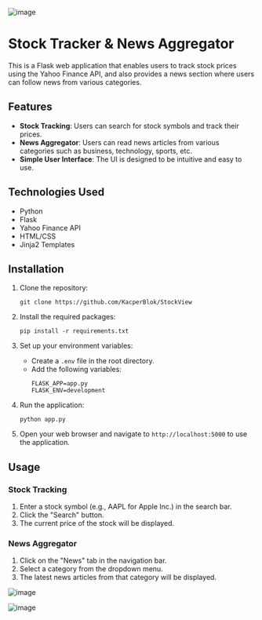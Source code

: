 ![image](https://github.com/KacperBlok/StockView/assets/36439187/5090a850-b827-44bc-bb66-25370ea03c03)

# Stock Tracker & News Aggregator

This is a Flask web application that enables users to track stock prices using the Yahoo Finance API, and also provides a news section where users can follow news from various categories.

## Features

- **Stock Tracking**: Users can search for stock symbols and track their prices.
- **News Aggregator**: Users can read news articles from various categories such as business, technology, sports, etc.
- **Simple User Interface**: The UI is designed to be intuitive and easy to use.

## Technologies Used

- Python
- Flask
- Yahoo Finance API
- HTML/CSS
- Jinja2 Templates

## Installation

1. Clone the repository:

   ```
   git clone https://github.com/KacperBlok/StockView
   ```

2. Install the required packages:

   ```
   pip install -r requirements.txt
   ```

3. Set up your environment variables:

   - Create a `.env` file in the root directory.
   - Add the following variables:
     ```
     FLASK_APP=app.py
     FLASK_ENV=development
     ```

4. Run the application:

   ```
   python app.py
   ```

5. Open your web browser and navigate to `http://localhost:5000` to use the application.

## Usage

### Stock Tracking

1. Enter a stock symbol (e.g., AAPL for Apple Inc.) in the search bar.
2. Click the "Search" button.
3. The current price of the stock will be displayed.

### News Aggregator

1. Click on the "News" tab in the navigation bar.
2. Select a category from the dropdown menu.
3. The latest news articles from that category will be displayed.




![image](https://github.com/KacperBlok/StockView/assets/36439187/67e3b782-b9d7-4a2b-a0df-972d12f2d27c)


![image](https://github.com/KacperBlok/StockView/assets/36439187/a4b7299a-8359-4475-98e8-a06323bbabb4)

